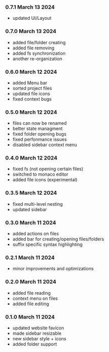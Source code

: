### 0.7.1 March 13 2024

- updated UI/Layout

### 0.7.0 March 13 2024

- added file/folder creating
- added file removing
- added fs synchronization
- another re-organization

### 0.6.0 March 12 2024

- added Menu bar
- sorted project files
- updated file icons
- fixed context bugs

### 0.5.0 March 12 2024

- files can now be renamed
- better state managment
- fixed folder opening bugs
- fixed perfonmance issues
- disabled sidebar context menu

### 0.4.0 March 12 2024

- fixed fs (not opening certain files)
- switched to monaco editor
- added file icons (experimental)

### 0.3.5 March 12 2024

- fixed multi-level nesting
- updated sidebar

### 0.3.0 March 11 2024

- added actions on files
- added bar for creating/opening files/folders
- suffix specific syntax highlighting

### 0.2.1 March 11 2024

- minor improvements and optimizations

### 0.2.0 March 11 2024

- added file reading
- context menu on files
- added file editing

### 0.1.0 March 11 2024

- updated website favicon
- made sidebar resizable
- new sidebar style + icons
- added folder support
